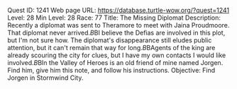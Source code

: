 Quest ID: 1241
Web page URL: https://database.turtle-wow.org/?quest=1241
Level: 28
Min Level: 28
Race: 77
Title: The Missing Diplomat
Description: Recently a diplomat was sent to Theramore to meet with Jaina Proudmoore. That diplomat never arrived.$B$BI believe the Defias are involved in this plot, but I'm not sure how. The diplomat's disappearance still eludes public attention, but it can't remain that way for long.$B$BAgents of the king are already scouring the city for clues, but I have my own contacts I would like involved.$B$BIn the Valley of Heroes is an old friend of mine named Jorgen. Find him, give him this note, and follow his instructions.
Objective: Find Jorgen in Stormwind City.
